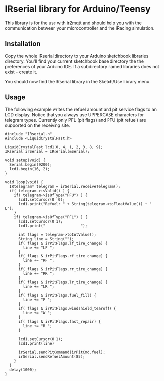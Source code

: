 # IRserial library for Arduino/Teensy

This library is for the use with [ir2mqtt](../ir2mqtt/README.md) and should help you with 
the communication between your microcontroller and the iRacing simulation.

## Installation

Copy the whole IRserial directory to your Arduino sketchbook libraries directory. You'll find
your current sketchbook base directory the the preferences of your Arduino IDE. If a subdirectory named libraries does not exist - create it.

You should now find the IRserial library in the Sketch/Use library menu.

## Usage

The following example writes the refuel amount and pit service flags to an LCD display.
Notice that you always use UPPERCASE characters for telegram types.
Currently only PFL (pit flags) and PFU (pit refuel) are supported on the receiving site. 

	#include "IRserial.h"
	#include <LiquidCrystalFast.h>
	
	LiquidCrystalFast lcd1(0, 4, 1, 2, 3, 8, 9);
	IRserial irSerial = IRserial(&Serial);
	
	void setup(void) {
	  Serial.begin(9200);
	  lcd1.begin(16, 2);
	}
	
	void loop(void) {
	  IRtelegram* telegram = irSerial.receiveTelegram();
	  if( telegram->isValid() ) {
	    if( telegram->isOfType("PFU") ) {
	      lcd1.setCursor(0, 0);
	      lcd1.print("Refuel: " + String(telegram->toFloatValue()) + " L");
	    }
	    if( telegram->isOfType("PFL") ) {
	      lcd1.setCursor(0,1);
	      lcd1.print("                ");
	      
	      int flags = telegram->toIntValue();
	      String line = String("");
	      if( flags & irPitFlags.lf_tire_change) {
	        line += "LF ";
	      }
	      if( flags & irPitFlags.rf_tire_change) {
	        line += "RF ";
	      }
	      if( flags & irPitFlags.rr_tire_change) {
	        line += "RR ";
	      }
	      if( flags & irPitFlags.lr_tire_change) {
	        line += "LR ";
	      }
	      if( flags & irPitFlags.fuel_fill) {
	        line += "F ";
	      }
	      if( flags & irPitFlags.windshield_tearoff) {
	        line += "W ";
	      }
	      if( flags & irPitFlags.fast_repair) {
	        line += "R ";
	      }
	
	      lcd1.setCursor(0,1);
	      lcd1.print(line);
	      
	      irSerial.sendPitCommand(irPitCmd.fuel);
	      irSerial.sendRefuelAmount(85);
	    }
	  }
	  delay(1000);  
	}

